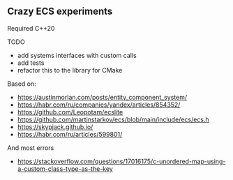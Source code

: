## Crazy ECS experiments

Required C++20

TODO
- add systems interfaces with custom calls
- add tests
- refactor this to the library for CMake

Based on:
- https://austinmorlan.com/posts/entity_component_system/
- https://habr.com/ru/companies/yandex/articles/854352/
- https://github.com/Leopotam/ecslite
- https://github.com/martinstarkov/ecs/blob/main/include/ecs/ecs.h
- https://skypjack.github.io/
- https://habr.com/ru/articles/599801/

And most errors
- https://stackoverflow.com/questions/17016175/c-unordered-map-using-a-custom-class-type-as-the-key

